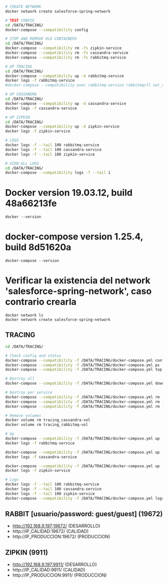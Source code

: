 ```sh
# CREATE NETWORK
docker network create salesforce-spring-network

# TEST CONFIG
cd /DATA/TRACING/
docker-compose --compatibility config

# STOP AND REMOVE OLD CONTAINERS
cd /DATA/TRACING/
docker-compose --compatibility rm -fs zipkin-service
docker-compose --compatibility rm -fs cassandra-service
docker-compose --compatibility rm -fs rabbitmq-service

# UP TRACING
cd /DATA/TRACING/
docker-compose --compatibility up -d rabbitmq-service
docker logs -f rabbitmq-service
#docker-compose --compatibility exec rabbitmq-service rabbitmqctl set_vm_memory_high_watermark 0.7

# UP CASSANDRA
cd /DATA/TRACING/
docker-compose --compatibility up -d cassandra-service
docker logs -f cassandra-service

# UP ZIPKIN
cd /DATA/TRACING/
docker-compose --compatibility up -d zipkin-service
docker logs -f zipkin-service

# LOGS
docker logs -f --tail 100 rabbitmq-service
docker logs -f --tail 100 cassandra-service
docker logs -f --tail 100 zipkin-service

# VIEW ALL LOGS
cd /DATA/TRACING/
docker-compose --compatibility logs -f --tail 1

```


# Docker version 19.03.12, build 48a66213fe
```
docker --version
```

# docker-compose version 1.25.4, build 8d51620a
```
docker-compose --version
```

# Verificar la existencia del network 'salesforce-spring-network', caso contrario crearla
```
docker network ls
docker network create salesforce-spring-network
```

## TRACING
```sh
cd /DATA/TRACING/

# Check config and status
docker-compose --compatibility -f /DATA/TRACING/docker-compose.yml config
docker-compose --compatibility -f /DATA/TRACING/docker-compose.yml ps
docker-compose --compatibility -f /DATA/TRACING/docker-compose.yml top

# Destroy all
docker-compose --compatibility -f /DATA/TRACING/docker-compose.yml down

# Destroy per service
docker-compose --compatibility -f /DATA/TRACING/docker-compose.yml rm -fs zipkin-service
docker-compose --compatibility -f /DATA/TRACING/docker-compose.yml rm -fs cassandra-service
docker-compose --compatibility -f /DATA/TRACING/docker-compose.yml rm -fs rabbitmq-service

# Remove volumes
docker volume rm tracing_cassandra-vol
docker volume rm tracing_rabbitmq-vol

# Up
docker-compose --compatibility -f /DATA/TRACING/docker-compose.yml up -d --build rabbitmq-service
docker logs -f rabbitmq-service

docker-compose --compatibility -f /DATA/TRACING/docker-compose.yml up -d --build cassandra-service
docker logs -f cassandra-service

docker-compose --compatibility -f /DATA/TRACING/docker-compose.yml up -d --build zipkin-service
docker logs -f zipkin-service

# Logs
docker logs -f --tail 100 rabbitmq-service
docker logs -f --tail 100 cassandra-service
docker logs -f --tail 100 zipkin-service
docker-compose --compatibility -f /DATA/TRACING/docker-compose.yml logs -f --tail 1
```

## RABBIT [usuario/password: guest/guest] (19672)
* http://192.168.9.197:19672/ (DESARROLLO)
* http://IP_CALIDAD:19672/ (CALIDAD)
* http://IP_PRODUCCION:19672/  (PRODUCCION)

## ZIPKIN (9911)
* http://192.168.9.197:9911/ (DESARROLLO)
* http://IP_CALIDAD:9911/ (CALIDAD)
* http://IP_PRODUCCION:9911/  (PRODUCCION)
